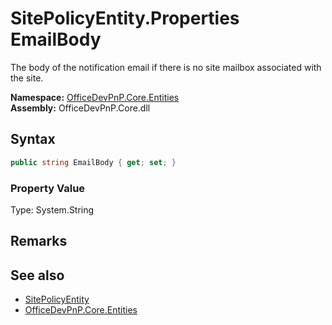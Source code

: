 # SitePolicyEntity.Properties EmailBody
 The body of the notification email if there is no site mailbox associated with the site.   

**Namespace:** [OfficeDevPnP.Core.Entities](OfficeDevPnP.Core.Entities.md)  
**Assembly:** OfficeDevPnP.Core.dll  
## Syntax
```C#
public string EmailBody { get; set; }
```

### Property Value
Type: System.String  

## Remarks
  
## See also
- [SitePolicyEntity](OfficeDevPnP.Core.Entities.SitePolicyEntity.md) 
- [OfficeDevPnP.Core.Entities](OfficeDevPnP.Core.Entities.md) 
